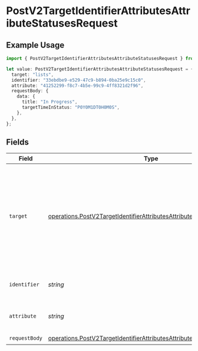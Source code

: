 # PostV2TargetIdentifierAttributesAttributeStatusesRequest

## Example Usage

```typescript
import { PostV2TargetIdentifierAttributesAttributeStatusesRequest } from "attio-js/models/operations/postv2targetidentifierattributesattributestatuses.js";

let value: PostV2TargetIdentifierAttributesAttributeStatusesRequest = {
  target: "lists",
  identifier: "33ebdbe9-e529-47c9-b894-0ba25e9c15c0",
  attribute: "41252299-f8c7-4b5e-99c9-4ff8321d2f96",
  requestBody: {
    data: {
      title: "In Progress",
      targetTimeInStatus: "P0Y0M1DT0H0M0S",
    },
  },
};
```

## Fields

| Field                                                                                                                                                              | Type                                                                                                                                                               | Required                                                                                                                                                           | Description                                                                                                                                                        | Example                                                                                                                                                            |
| ------------------------------------------------------------------------------------------------------------------------------------------------------------------ | ------------------------------------------------------------------------------------------------------------------------------------------------------------------ | ------------------------------------------------------------------------------------------------------------------------------------------------------------------ | ------------------------------------------------------------------------------------------------------------------------------------------------------------------ | ------------------------------------------------------------------------------------------------------------------------------------------------------------------ |
| `target`                                                                                                                                                           | [operations.PostV2TargetIdentifierAttributesAttributeStatusesTarget](../../models/operations/postv2targetidentifierattributesattributestatusestarget.md)           | :heavy_check_mark:                                                                                                                                                 | Whether the attribute is on an object or a list. Please note that company and person objects do not support status attributes at this time.                        | lists                                                                                                                                                              |
| `identifier`                                                                                                                                                       | *string*                                                                                                                                                           | :heavy_check_mark:                                                                                                                                                 | N/A                                                                                                                                                                | 33ebdbe9-e529-47c9-b894-0ba25e9c15c0                                                                                                                               |
| `attribute`                                                                                                                                                        | *string*                                                                                                                                                           | :heavy_check_mark:                                                                                                                                                 | N/A                                                                                                                                                                | 41252299-f8c7-4b5e-99c9-4ff8321d2f96                                                                                                                               |
| `requestBody`                                                                                                                                                      | [operations.PostV2TargetIdentifierAttributesAttributeStatusesRequestBody](../../models/operations/postv2targetidentifierattributesattributestatusesrequestbody.md) | :heavy_check_mark:                                                                                                                                                 | N/A                                                                                                                                                                |                                                                                                                                                                    |
